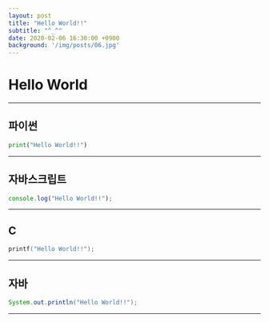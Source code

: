 ```yaml
---
layout: post
title: "Hello World!!"
subtitle: "^_^"
date: 2020-02-06 16:30:00 +0900
background: '/img/posts/06.jpg'
---
```


# Hello World
---

## **파이썬**
```python
print("Hello World!!")
```

***

## **자바스크립트**
```javascript
console.log("Hello World!!");
```

***

## **C**
```c
printf("Hello World!!");
```

***

## **자바**
```java
System.out.println("Hello World!!");
```

---